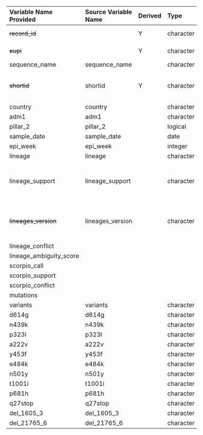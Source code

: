 |Variable Name Provided |Source Variable Name |Derived |Type       |Description                                     |Comments                                         |
|:----------------------|:--------------------|:-------|:----------|:-----------------------------------------------|:------------------------------------------------|
|~~record_id~~              |                     |Y       |character  |Unique ID for this Record                       |                                                 |
|~~eupi~~                   |                     |Y       |character  |Encrypted UPI Number                            |                                                 |
|sequence_name          |sequence_name        |        |character  |                                                |                                                 |
|~~shortid~~                |shortid              |Y       |character  |The middle portion of the 3-part sequence_name  |                                                 |
|country                |country              |        |character  |                                                |                                                 |
|adm1                   |adm1                 |        |character  |                                                |                                                 |
|pillar_2               |pillar_2             |        |logical    |                                                |                                                 |
|sample_date            |sample_date          |        |date       |                                                |yyyymmdd                                         |
|epi_week               |epi_week             |        |integer    |                                                |                                                 |
|lineage                |lineage              |        |character  |                                                |                                                 |
|lineage_support        |lineage_support      |        |character  |                                                |Column is blank, set to "character" by default.  |
|~~lineages_version~~       |lineages_version     |        |character  |                                                |Column is blank, set to "character" by default.  |
|lineage_conflict       |                     |        |           |                                                |                                                 
|lineage_ambiguity_score|                     |        |           |                                                |                                                 
|scorpio_call           |                     |        |           |                                                |                                                 
|scorpio_support        |                     |        |           |                                                |                                                 
|scorpio_conflict       |                     |        |           |                                                |                                                 
|mutations              |                     |        |           |                                                |                                                 
|variants               |variants             |        |character  |                                                |                                                 |
|d614g                  |d614g                |        |character  |                                                |                                                 |
|n439k                  |n439k                |        |character  |                                                |                                                 |
|p323l                  |p323l                |        |character  |                                                |                                                 |
|a222v                  |a222v                |        |character  |                                                |                                                 |
|y453f                  |y453f                |        |character  |                                                |                                                 |
|e484k                  |e484k                |        |character  |                                                |                                                 |
|n501y                  |n501y                |        |character  |                                                |                                                 |
|t1001i                 |t1001i               |        |character  |                                                |                                                 |
|p681h                  |p681h                |        |character  |                                                |                                                 |
|q27stop                |q27stop              |        |character  |                                                |                                                 |
|del_1605_3             |del_1605_3           |        |character  |                                                |                                                 |
|del_21765_6            |del_21765_6          |        |character  |                                                |                                                 |

